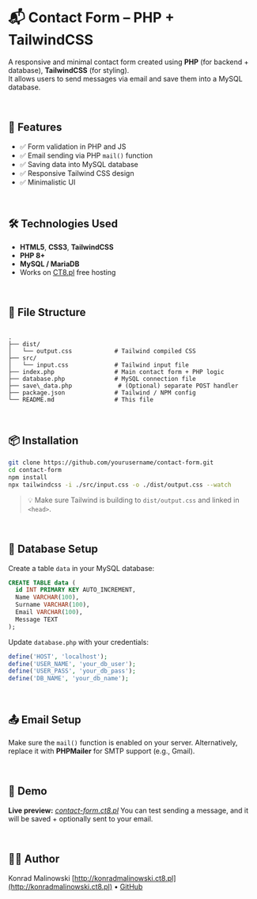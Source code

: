 # 📬 Contact Form – PHP + TailwindCSS

A responsive and minimal contact form created using **PHP** (for backend + database), **TailwindCSS** (for styling).  
It allows users to send messages via email and save them into a MySQL database.

<br>

## 🚀 Features

- ✅ Form validation in PHP and JS  
- ✅ Email sending via PHP `mail()` function  
- ✅ Saving data into MySQL database  
- ✅ Responsive Tailwind CSS design  
- ✅ Minimalistic UI

<br>

## 🛠 Technologies Used

- **HTML5**, **CSS3**, **TailwindCSS**
- **PHP 8+**
- **MySQL / MariaDB**
- Works on [CT8.pl](https://ct8.pl) free hosting

<br>

## 📂 File Structure

```

.
├── dist/
│   └── output.css            # Tailwind compiled CSS
├── src/
│   └── input.css             # Tailwind input file
├── index.php                 # Main contact form + PHP logic
├── database.php              # MySQL connection file
├── save\_data.php             # (Optional) separate POST handler
├── package.json              # Tailwind / NPM config
└── README.md                 # This file

````

<br>

## 📦 Installation

```bash
git clone https://github.com/yourusername/contact-form.git
cd contact-form
npm install
npx tailwindcss -i ./src/input.css -o ./dist/output.css --watch
````

> 💡 Make sure Tailwind is building to `dist/output.css` and linked in `<head>`.

<br>

## 🔌 Database Setup

Create a table `data` in your MySQL database:

```sql
CREATE TABLE data (
  id INT PRIMARY KEY AUTO_INCREMENT,
  Name VARCHAR(100),
  Surname VARCHAR(100),
  Email VARCHAR(100),
  Message TEXT
);
```

Update `database.php` with your credentials:

```php
define('HOST', 'localhost');
define('USER_NAME', 'your_db_user');
define('USER_PASS', 'your_db_pass');
define('DB_NAME', 'your_db_name');
```

<br>

## 📤 Email Setup

Make sure the `mail()` function is enabled on your server.
Alternatively, replace it with **PHPMailer** for SMTP support (e.g., Gmail).


<br>

## 📧 Demo

**Live preview:** *[contact-form.ct8.pl](http://contact-form.ct8.pl)*
You can test sending a message, and it will be saved + optionally sent to your email.

<br>

## 🧑‍💻 Author

Konrad Malinowski
[http://konradmalinowski.ct8.pl](http://konradmalinowski.ct8.pl) • [GitHub](https://github.com/konradxmalinowski)
